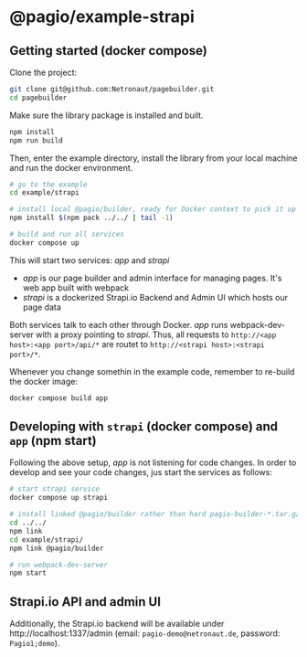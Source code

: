 # @pagio/example-strapi

## Getting started (docker compose)

Clone the project:

```bash
git clone git@github.com:Netronaut/pagebuilder.git
cd pagebuilder
```

Make sure the library package is installed and built.

```bash
npm install
npm run build
```

Then, enter the example directory, install the library from your local machine and run the docker environment.

```bash
# go to the example
cd example/strapi

# install local @pagio/builder, ready for Docker context to pick it up
npm install $(npm pack ../../ | tail -1)

# build and run all services
docker compose up
```

This will start two services: _app_ and _strapi_

* _app_ is our page builder and admin interface for managing pages. It's web app built with webpack
* _strapi_ is a dockerized Strapi.io Backend and Admin UI which hosts our page data

Both services talk to each other through Docker. _app_ runs webpack-dev-server with a proxy pointing to _strapi_. Thus, all requests to `http://<app host>:<app port>/api/*` are routet to `http://<strapi host>:<strapi port>/*`.

Whenever you change somethin in the example code, remember to re-build the docker image:

```bash
docker compose build app
```

## Developing with `strapi` (docker compose) and `app` (npm start)

Following the above setup, _app_ is not listening for code changes. In order to develop and see your code changes, jus start the services as follows:

```bash
# start strapi service
docker compose up strapi

# install linked @pagio/builder rather than hard pagio-builder-*.tar.gz
cd ../../
npm link
cd example/strapi/
npm link @pagio/builder

# run webpack-dev-server 
npm start
```

## Strapi.io API and admin UI

Additionally, the Strapi.io backend will be available under http://localhost:1337/admin (email: `pagio-demo@netronaut.de`, password: `Pagio1;demo`).
